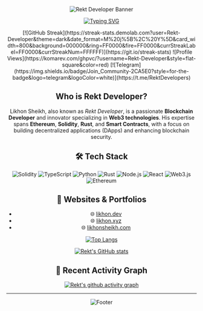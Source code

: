 <!-- Hidden SEO Content for Crawlers and Bots -->
<meta name="robots" content="noindex, nofollow">
<meta name="description" content="Rekt-Developer's GitHub profile showcases high-level projects in blockchain development, including Web3, Ethereum, Solidity, and DApp creation.">
<meta name="keywords" content="Rekt Developer, Web3, Blockchain Developer, Ethereum, Solidity, DApps, Decentralized Applications, Smart Contracts">
<meta name="author" content="Likhon Sheikh">
<meta property="og:type" content="profile">
<meta property="og:title" content="Rekt Developer - Blockchain Developer & Innovator">
<meta property="og:description" content="Likhon Sheikh is a passionate Blockchain Developer with expertise in Solidity, Rust, and Web3 technologies.">
<meta property="og:image" content="https://avatars.githubusercontent.com/u/69582352?v=4">
<meta property="og:url" content="https://github.com/Rekt-Developer">
<meta property="og:site_name" content="Rekt Developer - GitHub">
<meta property="og:locale" content="en_US">
<meta name="twitter:card" content="summary_large_image">
<meta name="twitter:title" content="Rekt Developer - Blockchain Developer & Innovator">
<meta name="twitter:description" content="Explore the blockchain projects of Likhon Sheikh, a Blockchain Developer specializing in Ethereum, Rust, and DApp development.">
<meta name="twitter:image" content="https://avatars.githubusercontent.com/u/69582352?v=4">
<meta name="twitter:site" content="@Rekt_Developer">
<meta name="twitter:creator" content="@Rekt_Developer">
<!-- End Hidden SEO Content -->

<div align="center">

![Rekt Developer Banner](https://capsule-render.vercel.app/api?type=waving&color=ff0000&height=200&section=header&text=REKT%20DEVELOPER&fontSize=50&animation=fadeIn&fontColor=ffffff)

[![Typing SVG](https://readme-typing-svg.herokuapp.com?font=IBM+Plex+Mono&weight=700&size=28&duration=2500&pause=1500&color=FF0000&center=true&vCenter=true&random=false&width=700&height=70&lines=Web3+%26+Blockchain+Developer;Smart+Contract+Security+Expert;DApps+%26+DeFi+Specialist)](https://git.io/typing-svg)
<div align="center">
[![GitHub Streak](https://streak-stats.demolab.com?user=Rekt-Developer&theme=dark&date_format=M%20j%5B%2C%20Y%5D&card_width=800&background=000000&ring=FF0000&fire=FF0000&currStreakLabel=FF0000&currStreakNum=FFFFFF)](https://git.io/streak-stats)
![Profile Views](https://komarev.com/ghpvc/?username=Rekt-Developer&style=flat-square&color=red)
[![Telegram](https://img.shields.io/badge/Join_Community-2CA5E0?style=for-the-badge&logo=telegram&logoColor=white)](https://t.me/RektDevelopers)

</div>

## Who is Rekt Developer?

Likhon Sheikh, also known as *Rekt Developer*, is a passionate **Blockchain Developer** and innovator specializing in **Web3 technologies**. His expertise spans **Ethereum**, **Solidity**, **Rust**, and **Smart Contracts**, with a focus on building decentralized applications (DApps) and enhancing blockchain security.

## 🛠 Tech Stack

<div align="center">

![Solidity](https://img.shields.io/badge/Solidity-363636?style=flat&logo=solidity&logoColor=white)
![TypeScript](https://img.shields.io/badge/TypeScript-007ACC?style=flat&logo=typescript&logoColor=white)
![Python](https://img.shields.io/badge/Python-3776AB?style=flat&logo=python&logoColor=white)
![Rust](https://img.shields.io/badge/Rust-000000?style=flat&logo=rust&logoColor=white)
![Node.js](https://img.shields.io/badge/Node.js-339933?style=flat&logo=nodedotjs&logoColor=white)
![React](https://img.shields.io/badge/React-20232A?style=flat&logo=react&logoColor=61DAFB)
![Web3.js](https://img.shields.io/badge/Web3.js-F16822?style=flat&logo=web3dotjs&logoColor=white)
![Ethereum](https://img.shields.io/badge/Ethereum-3C3C3D?style=flat&logo=ethereum&logoColor=white)

</div>

## 🌟 Websites & Portfolios

- 🌐 [likhon.dev](https://likhon.dev)
- 🌐 [likhon.xyz](https://likhon.xyz)
- 🌐 [likhonsheikh.com](https://likhonsheikh.com)

<div align="center">

[![Top Langs](https://github-readme-stats.vercel.app/api/top-langs/?username=Rekt-Developer&layout=compact&theme=dark&hide_border=true&bg_color=000000&title_color=FF0000)](https://github.com/anuraghazra/github-readme-stats)

[![Rekt's GitHub stats](https://github-readme-stats.vercel.app/api?username=Rekt-Developer&show_icons=true&theme=dark&hide_border=true&bg_color=000000&ring_color=FF0000&icon_color=FF0000&title_color=FF0000)](https://github.com/anuraghazra/github-readme-stats)

</div>

## 🎯 Recent Activity Graph

[![Rekt's github activity graph](https://github-readme-activity-graph.vercel.app/graph?username=Rekt-Developer&theme=high-contrast&color=ff0000&line=ff0000&point=ffffff&area=true&hide_border=true)](https://github.com/ashutosh00710/github-readme-activity-graph)

---

![Footer](https://capsule-render.vercel.app/api?type=waving&color=ff0000&height=150&section=footer)

</div>
